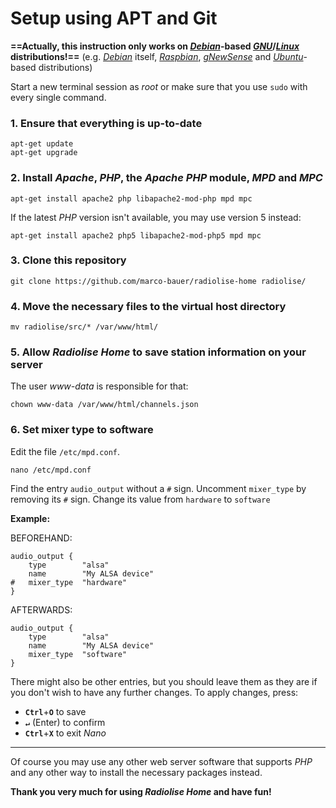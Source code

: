 # Setup using APT and Git

**==Actually, this instruction only works on *[Debian](https://en.wikipedia.org/wiki/Debian)*-based *[GNU](https://en.wikipedia.org/wiki/GNU)*/*[Linux](https://en.wikipedia.org/wiki/Linux_kernel)* distributions!==** (e.g. *[Debian](https://en.wikipedia.org/wiki/Debian)* itself, *[Raspbian](https://en.wikipedia.org/wiki/Raspbian)*, *[gNewSense](https://en.wikipedia.org/wiki/GNewSense)* and *[Ubuntu](https://en.wikipedia.org/wiki/List_of_Linux_distributions#Ubuntu-based)*-based distributions)

Start a new terminal session as *root* or make sure that you use `sudo` with every single command.

### 1. Ensure that everything is up-to-date

    apt-get update
    apt-get upgrade
    
### 2. Install *Apache*, *PHP*, the *Apache PHP* module, *MPD* and *MPC*
    
    apt-get install apache2 php libapache2-mod-php mpd mpc
    
If the latest *PHP* version isn't available, you may use version 5 instead:

    apt-get install apache2 php5 libapache2-mod-php5 mpd mpc
    
### 3. Clone this repository
    
    git clone https://github.com/marco-bauer/radiolise-home radiolise/
    
### 4. Move the necessary files to the virtual host directory
    
    mv radiolise/src/* /var/www/html/
    
### 5. Allow *Radiolise Home* to save station information on your server

The user *www-data* is responsible for that:

    chown www-data /var/www/html/channels.json
    
### 6. Set mixer type to software

Edit the file `/etc/mpd.conf`.
    
    nano /etc/mpd.conf

Find the entry `audio_output` without a `#` sign.
Uncomment `mixer_type` by removing its `#` sign.
Change its value from `hardware` to `software`

**Example:**

BEFOREHAND:

    audio_output {
        type        "alsa"
        name        "My ALSA device"
    #   mixer_type  "hardware"
    }

AFTERWARDS:

    audio_output {
        type        "alsa"
        name        "My ALSA device"
        mixer_type  "software"
    }

There might also be other entries, but you should leave them as they are if you don't wish to have any further changes. To apply changes, press:
- **`Ctrl`**+**`O`** to save
- **`↵`** (Enter) to confirm
- **`Ctrl`**+**`X`** to exit *Nano*

-----
Of course you may use any other web server software that supports *PHP* and any other way to install the necessary packages instead.

**Thank you very much for using *Radiolise Home* and have fun!**
